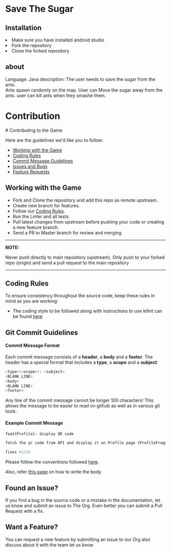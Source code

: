 <h1>Save The Sugar</h1>

<h2>Installation</h2>
<li>Make sure you have installed android studio</li>
<li>Fork the repository</li>
<li>Clone the forked repository</li>

<h2>about</h2>
Language: Java
description: The user needs to save the sugar from the ants. <br>
Ants spawn randomly on the map. User can Move the sugar away from the ants.
user can kill ants when they smashe them.

<h1>Contribution</h1>
# Contributing to the Game

Here are the guidelines we'd like you to follow:

- [Working with the Game](#working)
- [Coding Rules](#rules)
- [Commit Message Guidelines](#commit)
- [Issues and Bugs](#issue)
- [Feature Requests](#feature)

## <a id="working"></a> Working with the Game

- Fork and Clone the repository and add this repo as remote upstream.
- Create new branch for features.
- Follow our [Coding Rules](#rules).
- Run the Linter and all tests.
- Pull latest changes from upstream before pushing your code or creating a new feature branch.
- Send a PR to Master branch for review and merging

---

**NOTE:**

Never push directly to main repository (upstream). Only push to your forked repo (origin) and send a pull request to
the main repository

---

## <a id="rules"></a> Coding Rules

To ensure consistency throughout the source code, keep these rules in mind as you are working:

- The coding style to be followed along with instructions to use ktlint can be found [here](coding-style.md)

## <a id="commit"></a> Git Commit Guidelines

#### Commit Message Format

Each commit message consists of a **header**, a **body** and a **footer**. The header has a special
format that includes a **type**, a **scope** and a **subject**:

```bash
<type>(<scope>): <subject>
<BLANK LINE>
<body>
<BLANK LINE>
<footer>
```

Any line of the commit message cannot be longer 100 characters! This allows the message to be easier to read on github
as well as in various git tools.

#### Example Commit Message

```bash
feat(Profile): display QR code

fetch the qr code from API and display it on Profile page (ProfileFragment.kt)

fixes #1234
```

Please follow the conventions followed [here](http://karma-runner.github.io/latest/dev/git-commit-msg.html).

Also, refer [this page](https://chris.beams.io/posts/git-commit/) on how to write the body

## <a id="issue"></a> Found an Issue?

If you find a bug in the source code or a mistake in the documentation, let us know and submit an issue to The Org.
Even better you can submit a Pull Request with a fix.

## <a id="feature"></a> Want a Feature?

You can request a new feature by submitting an issue to our Org
also discuss about it with the team let us know
